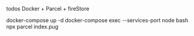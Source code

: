 todos  Docker + Parcel + fireStore

docker-compose up -d
docker-compose exec --services-port node bash
npx parcel index.pug